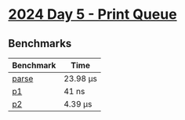 # [2024 Day 5 - Print Queue](https://adventofcode.com/2024/day/5)

## Benchmarks

<!-- BEGIN benches -->
| Benchmark                 | Time      |
| ------------------------- | --------- |
| [parse](./src/lib.rs#L14) | 23.98 µs |
| [p1](./src/lib.rs#L55)    | 41 ns     |
| [p2](./src/lib.rs#L64)    | 4.39 µs  |
<!-- END benches -->
<!-- BEGIN other_benches -->

<!-- END other_benches -->